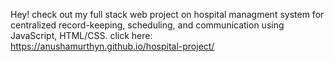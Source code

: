 Hey! check out my full stack web project on hospital managment system for centralized record-keeping, scheduling, and communication using JavaScript, HTML/CSS.
click here: https://anushamurthyn.github.io/hospital-project/
